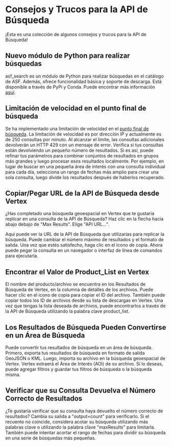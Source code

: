 # Consejos y Trucos para la API de Búsqueda

¡Esta es una colección de algunos consejos y trucos para la API de Búsqueda!

## Nuevo módulo de Python para realizar búsquedas
asf_search es un módulo de Python para realizar búsquedas en el catálogo de ASF. Además, ofrece funcionalidad básica y soporte de descarga. Está disponible a través de PyPi y Conda. Puede encontrar más información [aquí](/asf_search/basics).

## Limitación de velocidad en el punto final de búsqueda
Se ha implementado una limitación de velocidad en el [punto final de búsqueda](/api/keywords/#search-endpoint). La limitación de velocidad es por dirección IP y actualmente es de 250 consultas por minuto. Al alcanzar el límite, las consultas adicionales devolverán un HTTP 429 con un mensaje de error. Verifica si tus consultas están devolviendo un pequeño número de resultados. Si es así, puede refinar tus parámetros para combinar conjuntos de resultados en grupos más grandes y luego procesar esos resultados localmente. Por ejemplo, en lugar de buscar en una pequeña área de interés con una consulta individual para cada día, selecciona un rango de fechas más amplio para crear una sola consulta, luego divide los resultados después de haberlos recuperado.

## Copiar/Pegar URL de la API de Búsqueda desde Vertex
¿Has completado una búsqueda geoespacial en Vertex que te gustaría replicar en una consulta de la API de Búsqueda? Haz clic en la flecha hacia abajo debajo de "Max Results". Elige "API URL...".

Aquí puede ver la URL de la API de Búsqueda que utilizarías para replicar la búsqueda. Puede cambiar el número máximo de resultados y el formato de salida. Una vez que estés satisfecho, haga clic en el icono de copia. Ahora puede pegar la consulta en un navegador o interfaz de línea de comandos para ejecutarla.

## Encontrar el Valor de Product_List en Vertex
El nombre del producto/archivo se encuentra en los Resultados de Búsqueda de Vertex, en la columna de detalles de los archivos. Puede hacer clic en el icono de copia para copiar el ID del archivo. También puede copiar todos los ID de archivos desde su lista de descargas en Vertex. Una vez que tengas la lista deseada de archivos, puede encontrarlos a través de la API de Búsqueda utilizando la palabra clave product_list.

## Los Resultados de Búsqueda Pueden Convertirse en un Área de Búsqueda
Puede convertir tus resultados de búsqueda en un área de búsqueda. Primero, exporta tus resultados de búsqueda en formato de salida GeoJSON o KML. Luego, importa su archivo en la búsqueda geoespacial de Vertex. Vertex extraerá el Área de Interés (AOI) de su archivo. Si lo deseas, puede agregar filtros y guardar tus filtros de búsqueda o la búsqueda misma.

## Verificar que su Consulta Devuelva el Número Correcto de Resultados
¿Te gustaría verificar que su consulta haya devuelto el número correcto de resultados? Cambia su salida a "output=count" para verificarlo. Si el recuento no coincide, considera acotar su búsqueda utilizando más palabras clave o utilizando la palabra clave "maxResults" para limitarla. También puede intentar acortar el rango de fechas para dividir su búsqueda en una serie de búsquedas más pequeñas.
